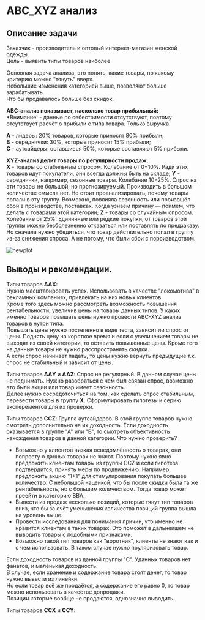 # ABC_XYZ анализ 

## Описание задачи  
Заказчик - производитель и оптовый интернет-магазин женской одежды.  
Цель - выявить типы товаров наиболее 

Основная задача анализа, это понять, какие товары, по какому критерию можно "тянуть" вверх.  
Небольшие изменения категорией выше, позволяют больше зарабатывать.  
Что бы продавалось больше без скидок.

**АВС-анализ показывает, насколько товар прибыльный:**  
*Внимание! - данные по себестоимости отсутствуют, поэтому отсутствует расчёт о прибыли с типа товара. Только выручка.

**A**  - лидеры: 20% товаров, которые приносят 80% прибыли;  
**B**  - середнячки: 30%, которые приносят 15% прибыли;  
**C**  - аутсайдеры: оставшиеся 50%, которые составляют 5% прибыли.
  
**XYZ-анализ делит товары по регулярности продаж:**  
**X**  -  товары со стабильным спросом. Колебание от 0−10%. Ради этих товаров идут покупатели, они всегда должны быть на складе;
**Y**  - середнячки, например, сезонные товары. Колебание 10−25%. Спрос на эти товары не большой, но прогнозируемый. Производить в большом количестве смысла нет. Но стоит проанализировать, почему товары попали в эту группу. Возможно, повлияла сезонность или произошёл сбой в производстве, поставках. Когда узнаем причину — поймём, что делать с товарами этой категории; 
**Z** - товары со случайным спросом. Колебание от 25%. Единичные или редкие покупки, от товаров этой группы можно безболезненно отказаться или поставлять по предзаказу. Но сначала нужно убедиться, что товар действительно попал в группу из-за снижения спроса. А не потому, что были сбои с пороизводством.

![newplot](https://github.com/tvv2479/analytics-tb/assets/128017285/f48cff46-1e27-4b4b-9c65-0e574595ff36)


## Выводы и рекомендации. 

Типы товаров **ААХ**:  
Нужно масштабировать успех. Использовать в качестве "локомотива" в рекламных компаниях, привлекать на них новых клиентов.  
Кроме того здесь можно рассмотреть возможность повышения рентабельности, увеличив цены на товары данных типов. 
У каких именно товаров повышать цены нужно провести ABC-XYZ анализ товаров в нутри типа.  
Повышать цены нужно постепенно в виде теста, зависит ли спрос от цены. Поднять цену на короткое время и если с увеличением товары не выходят из своей категории, то оставить повышенные цены. Кроме того на данные товары не нужно расспространять скидки.  
А если спрос начинает падать, то цены нужно вернуть предыдущие т.к. спрос не стабильный и зависит от цены.  

Типы товаров **ААY** и **ААZ**: 
Спрос не регулярный. В данном случае цены не поднимать. Нужно разобраться с чем был связан спрос, возможно это были акции или товар имеет сезонность.  
Далее нужно сосредоточиться на том, как сделать спрос стабильным, перевести товары в группу **X**. Сформулировать гипотезы и серию эксперементов для их проверки.  

Типы товаров **CCZ**:
Группа аутсайдеров. В этой группе товаров нужно смотреть дополнительно на их доходность. 
Если доходность оказывается в группе "А" или "B", то смотреть объективность нахождения товаров в данной категории. 
Что нужно проверить?  
- Возможно у клиентов низкая осведомлённость о товарах, они попросту о данных товарах не знают. Поэтому нужно явно предложить клиентам товары из группы CCZ и если гипотеза подтвердится, принять меры по продвижению.
Например, предложить акцию "1+1" для стимулирования покупать большее количество. С небольшой наценкой, что бы после скидки была та же рентабельность, но с большим количеством. Тогда товар может преейти в категорию BBA.
- Вывести из продаж несколько позиций, которые тянут тип товаров вниз, что бы за счёт уменьшения количества позиций группа вышла на уровень выше.
- Провести исследования для понимания причин, что именно не нравится клиентам в таких товарах. Это поможет в дальнейшем не выводить товары с подобными признаками.
- Возможно такой тип товаров как "воротник", клиенты не знают как и с чем использовать. В таком случае нужно поуляризовать товар.

Если доходность товаров из данной группы "С". Уданных товаров нет фанатов, и маленькая доходность.  
В случае, если хранение и содержание товара стоят денег, то товар нужно вывести из линейки.  
Но если товар всё же продаётся, а содержание его равно 0, то товар можно использовать в качестве допродажи.  
Позиции которые вообще не продаются, однозначно выводить.  

Типы товаров **CCX** и **CCY**: 






